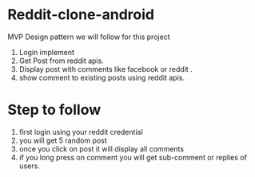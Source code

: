# Reddit-clone-android
  MVP Design pattern we will follow for this project
1) Login implement
2) Get Post from reddit apis.
3) Display post with comments like facebook or reddit .
4) show comment to existing posts using reddit apis.

# Step to follow
1) first login using your reddit credential
2) you will get 5 random post
3) once you click on post it will display all comments
4) if you long press on comment you will get sub-comment or replies of users.
